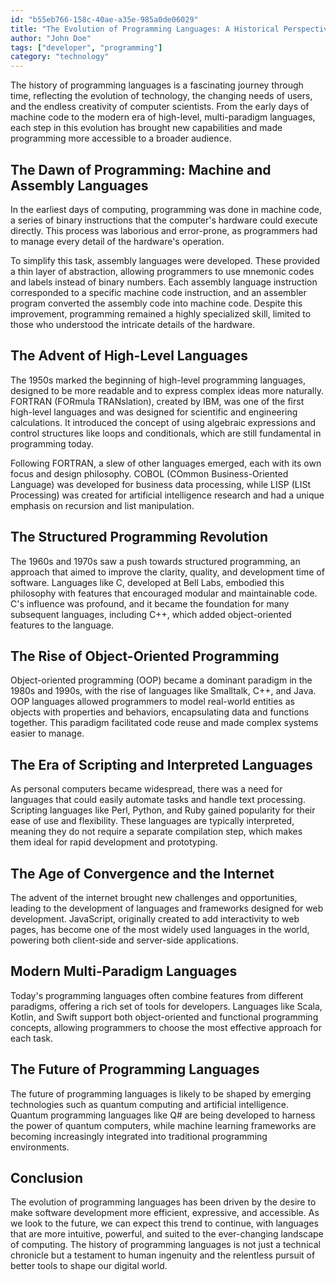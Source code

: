 ```yaml
---
id: "b55eb766-158c-40ae-a35e-985a0de06029"
title: "The Evolution of Programming Languages: A Historical Perspective"
author: "John Doe"
tags: ["developer", "programming"]
category: "technology"
---
```


The history of programming languages is a fascinating journey through time, reflecting the evolution of technology, the changing needs of users, and the endless creativity of computer scientists. From the early days of machine code to the modern era of high-level, multi-paradigm languages, each step in this evolution has brought new capabilities and made programming more accessible to a broader audience.

## The Dawn of Programming: Machine and Assembly Languages

In the earliest days of computing, programming was done in machine code, a series of binary instructions that the computer's hardware could execute directly. This process was laborious and error-prone, as programmers had to manage every detail of the hardware's operation.

To simplify this task, assembly languages were developed. These provided a thin layer of abstraction, allowing programmers to use mnemonic codes and labels instead of binary numbers. Each assembly language instruction corresponded to a specific machine code instruction, and an assembler program converted the assembly code into machine code. Despite this improvement, programming remained a highly specialized skill, limited to those who understood the intricate details of the hardware.

## The Advent of High-Level Languages

The 1950s marked the beginning of high-level programming languages, designed to be more readable and to express complex ideas more naturally. FORTRAN (FORmula TRANslation), created by IBM, was one of the first high-level languages and was designed for scientific and engineering calculations. It introduced the concept of using algebraic expressions and control structures like loops and conditionals, which are still fundamental in programming today.

Following FORTRAN, a slew of other languages emerged, each with its own focus and design philosophy. COBOL (COmmon Business-Oriented Language) was developed for business data processing, while LISP (LISt Processing) was created for artificial intelligence research and had a unique emphasis on recursion and list manipulation.

## The Structured Programming Revolution

The 1960s and 1970s saw a push towards structured programming, an approach that aimed to improve the clarity, quality, and development time of software. Languages like C, developed at Bell Labs, embodied this philosophy with features that encouraged modular and maintainable code. C's influence was profound, and it became the foundation for many subsequent languages, including C++, which added object-oriented features to the language.

## The Rise of Object-Oriented Programming

Object-oriented programming (OOP) became a dominant paradigm in the 1980s and 1990s, with the rise of languages like Smalltalk, C++, and Java. OOP languages allowed programmers to model real-world entities as objects with properties and behaviors, encapsulating data and functions together. This paradigm facilitated code reuse and made complex systems easier to manage.

## The Era of Scripting and Interpreted Languages

As personal computers became widespread, there was a need for languages that could easily automate tasks and handle text processing. Scripting languages like Perl, Python, and Ruby gained popularity for their ease of use and flexibility. These languages are typically interpreted, meaning they do not require a separate compilation step, which makes them ideal for rapid development and prototyping.

## The Age of Convergence and the Internet

The advent of the internet brought new challenges and opportunities, leading to the development of languages and frameworks designed for web development. JavaScript, originally created to add interactivity to web pages, has become one of the most widely used languages in the world, powering both client-side and server-side applications.

## Modern Multi-Paradigm Languages

Today's programming languages often combine features from different paradigms, offering a rich set of tools for developers. Languages like Scala, Kotlin, and Swift support both object-oriented and functional programming concepts, allowing programmers to choose the most effective approach for each task.

## The Future of Programming Languages

The future of programming languages is likely to be shaped by emerging technologies such as quantum computing and artificial intelligence. Quantum programming languages like Q# are being developed to harness the power of quantum computers, while machine learning frameworks are becoming increasingly integrated into traditional programming environments.

## Conclusion

The evolution of programming languages has been driven by the desire to make software development more efficient, expressive, and accessible. As we look to the future, we can expect this trend to continue, with languages that are more intuitive, powerful, and suited to the ever-changing landscape of computing. The history of programming languages is not just a technical chronicle but a testament to human ingenuity and the relentless pursuit of better tools to shape our digital world.
